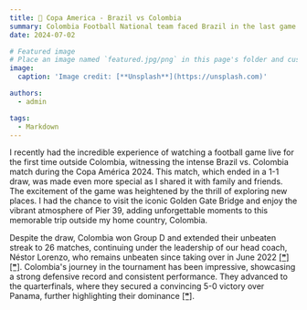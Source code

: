 ```yaml
---
title: 🎉 Copa America - Brazil vs Colombia
summary: Colombia Football National team faced Brazil in the last game of the first leg for the Copa America at Levi's Stadium in Santa Clara, CA!
date: 2024-07-02

# Featured image
# Place an image named `featured.jpg/png` in this page's folder and customize its options here.
image:
  caption: 'Image credit: [**Unsplash**](https://unsplash.com)'

authors:
  - admin

tags:
  - Markdown
---
```


I recently had the incredible experience of watching a football game live for the first time outside Colombia, witnessing the intense Brazil vs. Colombia match during the Copa América 2024. This match, which ended in a 1-1 draw, was made even more special as I shared it with family and friends. The excitement of the game was heightened by the thrill of exploring new places. I had the chance to visit the iconic Golden Gate Bridge and enjoy the vibrant atmosphere of Pier 39, adding unforgettable moments to this memorable trip outside my home country, Colombia.

Despite the draw, Colombia won Group D and extended their unbeaten streak to 26 matches, continuing under the leadership of our head coach, Néstor Lorenzo, who remains unbeaten since taking over in June 2022 [[❞]](https://www.foxsports.com/stories/soccer/copa-america-2024-daily-recap-colombia-bests-brazil-group-d-despite-draw) [[❞]](https://www.foxsports.com/watch/fmc-fombnjxqglf99h7n). Colombia's journey in the tournament has been impressive, showcasing a strong defensive record and consistent performance. They advanced to the quarterfinals, where they secured a convincing 5-0 victory over Panama, further highlighting their dominance [[❞]](https://www.foxsports.com/watch/fmc-fombnjxqglf99h7n).
